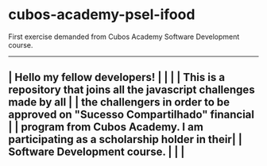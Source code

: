 # cubos-academy-psel-ifood
First exercise demanded from Cubos Academy Software Development course.

----------------------------------------------------------------------------------
|  Hello my fellow developers!                                                   |
|                                                                                |
|  This is a repository that joins all the javascript challenges made by all     |
| the challengers in order to be approved on "Sucesso Compartilhado" financial   |
| program from Cubos Academy. I am participating as a scholarship holder in their|
| Software Development course.                                                   | |                                                                                |
----------------------------------------------------------------------------------
